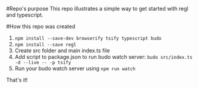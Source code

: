 #Repo's purpose
This repo illustrates a simple way to get started with regl and typescript.

#How this repo was created
1. ```npm install --save-dev browserify tsify typescript budo```
2. ```npm install --save regl```
3. Create src folder and main index.ts file
4. Add script to package.json to run budo watch server: ```budo src/index.ts -d --live -- -p tsify```
5. Run your budo watch server using ```npm run watch```

That's it!
